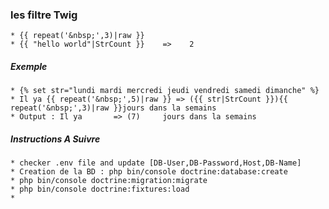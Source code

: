  ### les filtre Twig 
 ````
 * {{ repeat('&nbsp;',3)|raw }}
 * {{ "hello world"|StrCount }}    =>    2
 ````
 ##### Exemple

 ````
 * {% set str="lundi mardi mercredi jeudi vendredi samedi dimanche" %}
 * Il ya {{ repeat('&nbsp;',5)|raw }} => ({{ str|StrCount }}){{ repeat('&nbsp;',3)|raw }}jours dans la semains
 * Output : Il ya       => (7)     jours dans la semains
 ````

 ##### Instructions A Suivre

 ````
 * checker .env file and update [DB-User,DB-Password,Host,DB-Name]
 * Creation de la BD : php bin/console doctrine:database:create
 * php bin/console doctrine:migration:migrate
 * php bin/console doctrine:fixtures:load
 * 
 ````